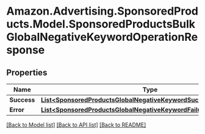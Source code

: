 # Amazon.Advertising.SponsoredProducts.Model.SponsoredProductsBulkGlobalNegativeKeywordOperationResponse

## Properties

Name | Type | Description | Notes
------------ | ------------- | ------------- | -------------
**Success** | [**List&lt;SponsoredProductsGlobalNegativeKeywordSuccessResponseItem&gt;**](SponsoredProductsGlobalNegativeKeywordSuccessResponseItem.md) |  | [optional] 
**Error** | [**List&lt;SponsoredProductsGlobalNegativeKeywordFailureResponseItem&gt;**](SponsoredProductsGlobalNegativeKeywordFailureResponseItem.md) |  | [optional] 

[[Back to Model list]](../README.md#documentation-for-models) [[Back to API list]](../README.md#documentation-for-api-endpoints) [[Back to README]](../README.md)

